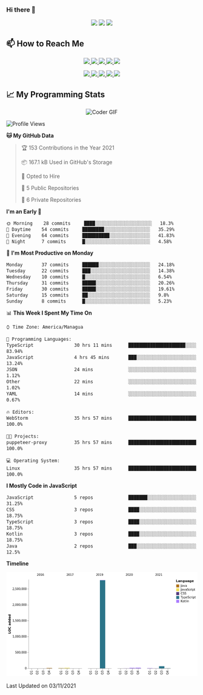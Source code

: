### Hi there 👋

<!--
**DevKenny/DevKenny** is a ✨ _special_ ✨ repository because its `README.md` (this file) appears on your GitHub profile.

Here are some ideas to get you started:

- 🔭 I’m currently working on ...
- 🌱 I’m currently learning ...
- 👯 I’m looking to collaborate on ...
- 🤔 I’m looking for help with ...
- 💬 Ask me about ...
- 📫 How to reach me: ...
- 😄 Pronouns: ...
- ⚡ Fun fact: ...
-->

<p align = "center">
  <img src="https://github-readme-stats.vercel.app/api?username=DevKenny&count_private=true&show_icons=true&theme=graywhite&line_height=30&hide_border=true">
  <img src="https://github-readme-stats.vercel.app/api/top-langs/?username=DevKenny&hide=html,css&theme=graywhite&hide_border=true">
  <img src="https://github-profile-summary-cards.vercel.app/api/cards/profile-details?username=DevKenny&theme=vue">
</p>

## 📫 How to Reach Me

<p align="center">
 <a href="https://devkenny.github.io">
  <img src="https://img.shields.io/badge/DevKenny-%23206A5D.svg?&style=for-the-badge&logo=jquery&logoColor=white" />
 </a>

 <a href="https://www.linkedin.com/in/hreal92">
  <img src="https://img.shields.io/badge/connect-%230077B5.svg?&style=for-the-badge&logo=linkedin&logoColor=white" />
 </a>

 <a href="https://join.skype.com/invite/IQ6gVADlpBSM">
  <img src="https://img.shields.io/badge/chat-%2300AFF0.svg?&style=for-the-badge&logo=skype&logoColor=white" />
 </a>

 <a href="mailto:realherrold@gmail.com">
  <img src="https://img.shields.io/badge/email-%23C14438.svg?&style=for-the-badge&logo=Gmail&logoColor=white" />
 </a>

 <a href="https://wa.me/50589517503">
  <img src="https://img.shields.io/badge/Whatsapp-%2300BFA5.svg?&style=for-the-badge&logo=Whatsapp&logoColor=white" />
 </a>
</p>

<p align="center">
  <a href="#">
    <img src="https://badges.pufler.dev/visits/DevKenny/DevKenny?style=flat-square&color=green&logo=github">
  </a>
  <a href="#">
    <img src="https://badges.pufler.dev/years/DevKenny?style=flat-square&color=green&logo=github">
  </a>
  <a href="#">
    <img src="https://badges.pufler.dev/repos/DevKenny?style=flat-square&color=green&logo=github">
  </a>
  <a href="#">
    <img src="https://badges.pufler.dev/gists/DevKenny?style=flat-square&color=green&logo=github">
  </a>
  <a href="#">
    <img src="https://badges.pufler.dev/commits/monthly/DevKenny?style=flat-square&color=green&logo=github">
  </a>
</p>

## 📈 My Programming Stats

<p align="center">
 <img src="https://www.mygo.ge/uploads/blog/1584023795.jpg" alt="Coder GIF" style="max-width:500px">
</p>

<!--START_SECTION:waka-->
![Profile Views](http://img.shields.io/badge/Profile%20Views-0-blue)

**🐱 My GitHub Data** 

> 🏆 153 Contributions in the Year 2021
 > 
> 📦 167.1 kB Used in GitHub's Storage 
 > 
> 💼 Opted to Hire
 > 
> 📜 5 Public Repositories 
 > 
> 🔑 6 Private Repositories  
 > 
**I'm an Early 🐤** 

```text
🌞 Morning    28 commits     ████░░░░░░░░░░░░░░░░░░░░░   18.3% 
🌆 Daytime    54 commits     ████████░░░░░░░░░░░░░░░░░   35.29% 
🌃 Evening    64 commits     ██████████░░░░░░░░░░░░░░░   41.83% 
🌙 Night      7 commits      █░░░░░░░░░░░░░░░░░░░░░░░░   4.58%

```
📅 **I'm Most Productive on Monday** 

```text
Monday       37 commits     ██████░░░░░░░░░░░░░░░░░░░   24.18% 
Tuesday      22 commits     ███░░░░░░░░░░░░░░░░░░░░░░   14.38% 
Wednesday    10 commits     █░░░░░░░░░░░░░░░░░░░░░░░░   6.54% 
Thursday     31 commits     █████░░░░░░░░░░░░░░░░░░░░   20.26% 
Friday       30 commits     █████░░░░░░░░░░░░░░░░░░░░   19.61% 
Saturday     15 commits     ██░░░░░░░░░░░░░░░░░░░░░░░   9.8% 
Sunday       8 commits      █░░░░░░░░░░░░░░░░░░░░░░░░   5.23%

```


📊 **This Week I Spent My Time On** 

```text
⌚︎ Time Zone: America/Managua

💬 Programming Languages: 
TypeScript               30 hrs 11 mins      █████████████████████░░░░   83.94% 
JavaScript               4 hrs 45 mins       ███░░░░░░░░░░░░░░░░░░░░░░   13.24% 
JSON                     24 mins             ░░░░░░░░░░░░░░░░░░░░░░░░░   1.12% 
Other                    22 mins             ░░░░░░░░░░░░░░░░░░░░░░░░░   1.02% 
YAML                     14 mins             ░░░░░░░░░░░░░░░░░░░░░░░░░   0.67%

🔥 Editors: 
WebStorm                 35 hrs 57 mins      █████████████████████████   100.0%

🐱‍💻 Projects: 
puppeteer-proxy          35 hrs 57 mins      █████████████████████████   100.0%

💻 Operating System: 
Linux                    35 hrs 57 mins      █████████████████████████   100.0%

```

**I Mostly Code in JavaScript** 

```text
JavaScript               5 repos             ███████░░░░░░░░░░░░░░░░░░   31.25% 
CSS                      3 repos             ████░░░░░░░░░░░░░░░░░░░░░   18.75% 
TypeScript               3 repos             ████░░░░░░░░░░░░░░░░░░░░░   18.75% 
Kotlin                   3 repos             ████░░░░░░░░░░░░░░░░░░░░░   18.75% 
Java                     2 repos             ███░░░░░░░░░░░░░░░░░░░░░░   12.5%

```


**Timeline**

![Chart not found](https://raw.githubusercontent.com/DevKenny/DevKenny/main/charts/bar_graph.png) 


 Last Updated on 03/11/2021
<!--END_SECTION:waka-->
